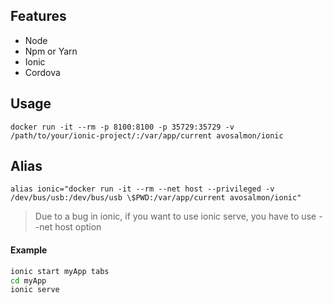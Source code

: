 ## Features
- Node
- Npm or Yarn
- Ionic
- Cordova

## Usage
```
docker run -it --rm -p 8100:8100 -p 35729:35729 -v /path/to/your/ionic-project/:/var/app/current avosalmon/ionic
```

## Alias
```
alias ionic="docker run -it --rm --net host --privileged -v /dev/bus/usb:/dev/bus/usb \$PWD:/var/app/current avosalmon/ionic"
```
> Due to a bug in ionic, if you want to use ionic serve, you have to use --net host option 

#### Example
```bash
ionic start myApp tabs
cd myApp
ionic serve
```
